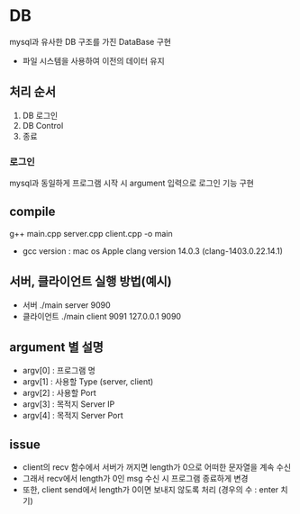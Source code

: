 # DB

mysql과 유사한 DB 구조를 가진 DataBase 구현

- 파일 시스템을 사용하여 이전의 데이터 유지

## 처리 순서

1. DB 로그인
2. DB Control
3. 종료

### 로그인

mysql과 동일하게 프로그램 시작 시 argument 입력으로 로그인 기능 구현

## compile

g++ main.cpp server.cpp client.cpp -o main

- gcc version : mac os Apple clang version 14.0.3 (clang-1403.0.22.14.1)

## 서버, 클라이언트 실행 방법(예시)

- 서버
  ./main server 9090
- 클라이언트
  ./main client 9091 127.0.0.1 9090

## argument 별 설명

- argv[0] : 프로그램 명
- argv[1] : 사용할 Type (server, client)
- argv[2] : 사용할 Port
- argv[3] : 목적지 Server IP
- argv[4] : 목적지 Server Port

## issue

- client의 recv 함수에서 서버가 꺼지면 length가 0으로 어떠한 문자열을 계속 수신
- 그래서 recv에서 length가 0인 msg 수신 시 프로그램 종료하게 변경
- 또한, client send에서 length가 0이면 보내지 않도록 처리 (경우의 수 : enter 치기)
